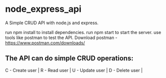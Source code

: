 # node_express_api
A Simple CRUD API with node.js and express.

run npm install to install dependencies.
run npm start to start the server.
use tools like postman to test the API.
Download postman - https://www.postman.com/downloads/

## The API can do simple CRUD operations:

C - Create user |
R - Read user |
U - Update user |
D - Delete user |
